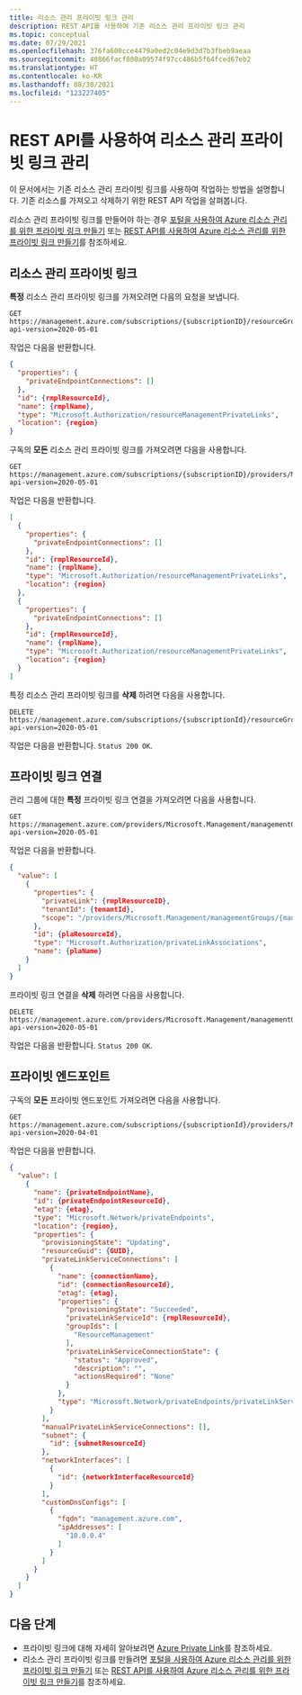 ```yaml
---
title: 리소스 관리 프라이빗 링크 관리
description: REST API를 사용하여 기존 리소스 관리 프라이빗 링크 관리
ms.topic: conceptual
ms.date: 07/29/2021
ms.openlocfilehash: 376fa600cce4479a0ed2c04e9d3d7b3fbeb9aeaa
ms.sourcegitcommit: 40866facf800a09574f97cc486b5f64fced67eb2
ms.translationtype: HT
ms.contentlocale: ko-KR
ms.lasthandoff: 08/30/2021
ms.locfileid: "123227405"
---
```

# <a name="manage-resource-management-private-links-with-rest-api"></a>REST API를 사용하여 리소스 관리 프라이빗 링크 관리

이 문서에서는 기존 리소스 관리 프라이빗 링크를 사용하여 작업하는 방법을 설명합니다. 기존 리소스를 가져오고 삭제하기 위한 REST API 작업을 살펴봅니다.

리소스 관리 프라이빗 링크를 만들어야 하는 경우 [포털을 사용하여 Azure 리소스 관리를 위한 프라이빗 링크 만들기](create-private-link-access-portal.md) 또는 [REST API를 사용하여 Azure 리소스 관리를 위한 프라이빗 링크 만들기](create-private-link-access-rest.md)를 참조하세요.

## <a name="resource-management-private-links"></a>리소스 관리 프라이빗 링크

**특정** 리소스 관리 프라이빗 링크를 가져오려면 다음의 요청을 보냅니다.

```http
GET
https://management.azure.com/subscriptions/{subscriptionID}/resourceGroups/{resourceGroupName}/providers/Microsoft.Authorization/resourceManagementPrivateLinks/{rmplName}?api-version=2020-05-01 
```

작업은 다음을 반환합니다.

```json
{
  "properties": {
    "privateEndpointConnections": []
  },
  "id": {rmplResourceId},
  "name": {rmplName},
  "type": "Microsoft.Authorization/resourceManagementPrivateLinks",
  "location": {region}
}
```

구독의 **모든** 리소스 관리 프라이빗 링크를 가져오려면 다음을 사용합니다.

```http
GET
https://management.azure.com/subscriptions/{subscriptionID}/providers/Microsoft.Authorization/resourceManagementPrivateLinks?api-version=2020-05-01
```

작업은 다음을 반환합니다.

```json
[
  {
    "properties": {
      "privateEndpointConnections": []
    },
    "id": {rmplResourceId},
    "name": {rmplName},
    "type": "Microsoft.Authorization/resourceManagementPrivateLinks",
    "location": {region}
  },
  {
    "properties": {
      "privateEndpointConnections": []
    },
    "id": {rmplResourceId},
    "name": {rmplName},
    "type": "Microsoft.Authorization/resourceManagementPrivateLinks",
    "location": {region}
  }
]
```

특정 리소스 관리 프라이빗 링크를 **삭제** 하려면 다음을 사용합니다.

```http
DELETE
https://management.azure.com/subscriptions/{subscriptionId}/resourceGroups/{resourceGroupName}/providers/Microsoft.Authorization/resourceManagementPrivateLinks/{rmplName}?api-version=2020-05-01
```

작업은 다음을 반환합니다. `Status 200 OK`.

## <a name="private-link-association"></a>프라이빗 링크 연결

관리 그룹에 대한 **특정** 프라이빗 링크 연결을 가져오려면 다음을 사용합니다.

```http
GET
https://management.azure.com/providers/Microsoft.Management/managementGroups/{managementGroupID}/providers/Microsoft.Authorization/privateLinkAssociations?api-version=2020-05-01 
```

작업은 다음을 반환합니다.

```json
{
  "value": [
    {
      "properties": {
        "privateLink": {rmplResourceID},
        "tenantId": {tenantId},
        "scope": "/providers/Microsoft.Management/managementGroups/{managementGroupId}"
      },
      "id": {plaResourceId},
      "type": "Microsoft.Authorization/privateLinkAssociations",
      "name": {plaName}
    }
  ]
}
```

프라이빗 링크 연결을 **삭제** 하려면 다음을 사용합니다.

```http
DELETE 
https://management.azure.com/providers/Microsoft.Management/managementGroups/{managementGroupID}/providers/Microsoft.Authorization/privateLinkAssociations/{plaID}?api-version=2020-05-01
```

작업은 다음을 반환합니다. `Status 200 OK`.

## <a name="private-endpoints"></a>프라이빗 엔드포인트

구독의 **모든** 프라이빗 엔드포인트 가져오려면 다음을 사용합니다.

```http
GET 
https://management.azure.com/subscriptions/{subscriptionId}/providers/Microsoft.Network/privateEndpoints?api-version=2020-04-01
```

작업은 다음을 반환합니다.

```json
{
  "value": [
    {
      "name": {privateEndpointName},
      "id": {privateEndpointResourceId},
      "etag": {etag},
      "type": "Microsoft.Network/privateEndpoints",
      "location": {region},
      "properties": {
        "provisioningState": "Updating",
        "resourceGuid": {GUID},
        "privateLinkServiceConnections": [
          {
            "name": {connectionName},
            "id": {connectionResourceId},
            "etag": {etag},
            "properties": {
              "provisioningState": "Succeeded",
              "privateLinkServiceId": {rmplResourceId},
              "groupIds": [
                "ResourceManagement"
              ],
              "privateLinkServiceConnectionState": {
                "status": "Approved",
                "description": "",
                "actionsRequired": "None"
              }
            },
            "type": "Microsoft.Network/privateEndpoints/privateLinkServiceConnections"
          }
        ],
        "manualPrivateLinkServiceConnections": [],
        "subnet": {
          "id": {subnetResourceId}
        },
        "networkInterfaces": [
          {
            "id": {networkInterfaceResourceId}
          }
        ],
        "customDnsConfigs": [
          {
            "fqdn": "management.azure.com",
            "ipAddresses": [
              "10.0.0.4"
            ]
          }
        ]
      }
    }
  ]
}
```

## <a name="next-steps"></a>다음 단계

* 프라이빗 링크에 대해 자세히 알아보려면 [Azure Private Link](../../private-link/index.yml)를 참조하세요.
* 리소스 관리 프라이빗 링크를 만들려면 [포털을 사용하여 Azure 리소스 관리를 위한 프라이빗 링크 만들기](create-private-link-access-portal.md) 또는 [REST API를 사용하여 Azure 리소스 관리를 위한 프라이빗 링크 만들기](create-private-link-access-rest.md)를 참조하세요.